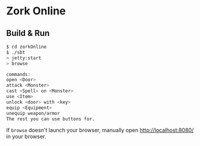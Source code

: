 # Zork Online #

## Build & Run ##

```sh
$ cd zorkOnline
$ ./sbt
> jetty:start
> browse

commands: 
open <Door>
attack <Monster>
cast <Spell> on <Monster>
use <Item> 
unlock <door> with <key>
equip <Equipment>
unequip weapon/armor
The rest you can use buttons for.
```

If `browse` doesn't launch your browser, manually open [http://localhost:8080/](http://localhost:8080/) in your browser.




